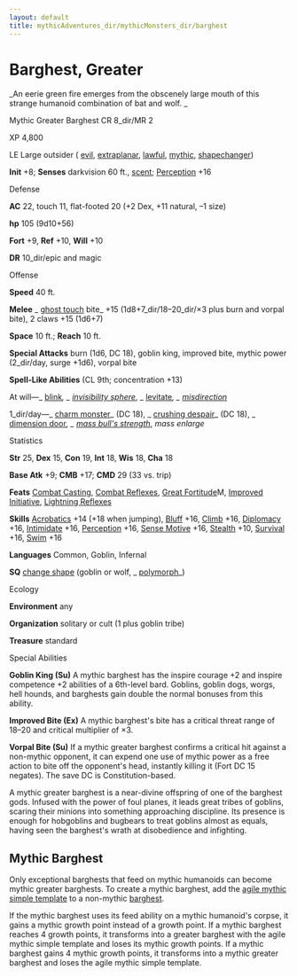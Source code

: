```yaml
---
layout: default
title: mythicAdventures_dir/mythicMonsters_dir/barghest
---
```

# Barghest, Greater

_An eerie green fire emerges from the obscenely large mouth of this strange humanoid combination of bat and wolf. _

Mythic Greater Barghest CR 8_dir/MR 2

XP 4,800

LE Large outsider ( [evil](../monsters_dir/creatureTypes#_evil-subtype), [extraplanar](../monsters_dir/creatureTypes#_extraplanar-subtype), [lawful](../monsters_dir/creatureTypes#_lawful-subtype), [mythic](../mythicAdventures_dir/mythicMonsters#_mythic-subtype), [shapechanger](../monsters_dir/creatureTypes#_shapechanger-subtype))

**Init** +8; **Senses** darkvision 60 ft., [scent](../monsters_dir/universalMonsterRules#_scent); [Perception](../skills_dir/perception#_perception) +16

Defense

**AC** 22, touch 11, flat-footed 20 (+2 Dex, +11 natural, –1 size)

**hp** 105 (9d10+56)

**Fort** +9, **Ref** +10, **Will** +10

**DR** 10_dir/epic and magic

Offense

**Speed** 40 ft.

**Melee** _ [ghost touch](../magicItems_dir/weapons#_weapons-ghost-touch) bite_ +15 (1d8+7_dir/18–20_dir/×3 plus burn and vorpal bite), 2 claws +15 (1d6+7)

**Space** 10 ft.; **Reach** 10 ft.

**Special Attacks** burn (1d6, DC 18), goblin king, improved bite, mythic power (2_dir/day, surge +1d6), vorpal bite

**Spell-Like Abilities** (CL 9th; concentration +13)

At will—_ [blink](../spells_dir/blink#_blink)_, _ [invisibility sphere](../spells_dir/invisibilitySphere#_invisibility-sphere)_, _ [levitate](../spells_dir/levitate#_levitate)_, _ [misdirection](../spells_dir/misdirection#_misdirection)_

1_dir/day—_ [charm monster](../spells_dir/charmMonster#_charm-monster)_ (DC 18), _ [crushing despair](../spells_dir/crushingDespair#_crushing-despair)_ (DC 18), _ [dimension door](../spells_dir/dimensionDoor#_dimension-door)_, _ [mass bull's strength](../spells_dir/bullSStrength#_bull-s-strength-mass)_, _mass enlarge_

Statistics

**Str** 25, **Dex** 15, **Con** 19, **Int** 18, **Wis** 18, **Cha** 18

**Base Atk** +9; **CMB** +17; **CMD** 29 (33 vs. trip)

**Feats** [Combat Casting](../feats#_combat-casting), [Combat Reflexes](../feats#_combat-reflexes), [Great Fortitude](../mythicAdventures_dir/mythicFeats#_great-fortitude-mythic)M, [Improved Initiative](../feats#_improved-initiative), [Lightning Reflexes](../feats#_lightning-reflexes)

**Skills** [Acrobatics](../skills_dir/acrobatics#_acrobatics) +14 (+18 when jumping), [Bluff](../skills_dir/bluff#_bluff) +16, [Climb](../skills_dir/climb#_climb) +16, [Diplomacy](../skills_dir/diplomacy#_diplomacy) +16, [Intimidate](../skills_dir/intimidate#_intimidate) +16, [Perception](../skills_dir/perception#_perception) +16, [Sense Motive](../skills_dir/senseMotive#_sense-motive) +16, [Stealth](../skills_dir/stealth#_stealth) +10, [Survival](../skills_dir/survival#_survival) +16, [Swim](../skills_dir/swim#_swim) +16

**Languages** Common, Goblin, Infernal

**SQ** [change shape](../monsters_dir/universalMonsterRules#_change-shape) (goblin or wolf, _ [polymorph](../spells_dir/polymorph#_polymorph)_)

Ecology

**Environment** any

**Organization** solitary or cult (1 plus goblin tribe)

**Treasure** standard

Special Abilities

**Goblin King (Su)** A mythic barghest has the inspire courage +2 and inspire competence +2 abilities of a 6th-level bard. Goblins, goblin dogs, worgs, hell hounds, and barghests gain double the normal bonuses from this ability.

**Improved Bite (Ex)** A mythic barghest's bite has a critical threat range of 18–20 and critical multiplier of ×3.

**Vorpal Bite (Su)** If a mythic greater barghest confirms a critical hit against a non-mythic opponent, it can expend one use of mythic power as a free action to bite off the opponent's head, instantly killing it (Fort DC 15 negates). The save DC is Constitution-based.

A mythic greater barghest is a near-divine offspring of one of the barghest gods. Infused with the power of foul planes, it leads great tribes of goblins, scaring their minions into something approaching discipline. Its presence is enough for hobgoblins and bugbears to treat goblins almost as equals, having seen the barghest's wrath at disobedience and infighting.

## Mythic Barghest

Only exceptional barghests that feed on mythic humanoids can become mythic greater barghests. To create a mythic barghest, add the [agile mythic simple template](../mythicAdventures_dir/mythicMonsters#_agile-mythic) to a non-mythic [barghest](../monsters_dir/barghest).

If the mythic barghest uses its feed ability on a mythic humanoid's corpse, it gains a mythic growth point instead of a growth point. If a mythic barghest reaches 4 growth points, it transforms into a greater barghest with the agile mythic simple template and loses its mythic growth points. If a mythic barghest gains 4 mythic growth points, it transforms into a mythic greater barghest and loses the agile mythic simple template.

